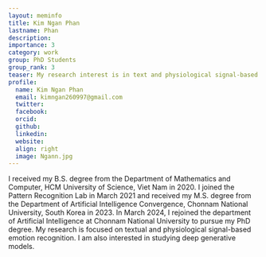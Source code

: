 ```yaml
---
layout: meminfo
title: Kim Ngan Phan
lastname: Phan
description:
importance: 3
category: work
group: PhD Students
group_rank: 3
teaser: My research interest is in text and physiological signal-based emotion recognition...
profile:
  name: Kim Ngan Phan
  email: kimngan260997@gmail.com
  twitter: 
  facebook:
  orcid: 
  github: 
  linkedin: 
  website: 
  align: right
  image: Ngann.jpg
---
```




I received my B.S. degree from the Department of Mathematics and Computer, HCM University of Science, Viet Nam in 2020. I joined the Pattern Recognition Lab in March 2021 and received my M.S. 
degree from the Department of Artificial Intelligence Convergence, Chonnam National University, South Korea in 2023. In March 2024, I rejoined the department of Artificial Intelligence at Chonnam National University to pursue my PhD degree. My research is focused on textual and physiological signal-based emotion
recognition. I am also interested in studying deep generative models.



<!--stackedit_data:
eyJoaXN0b3J5IjpbLTE5ODQzNzU4NzhdfQ==
-->
 

